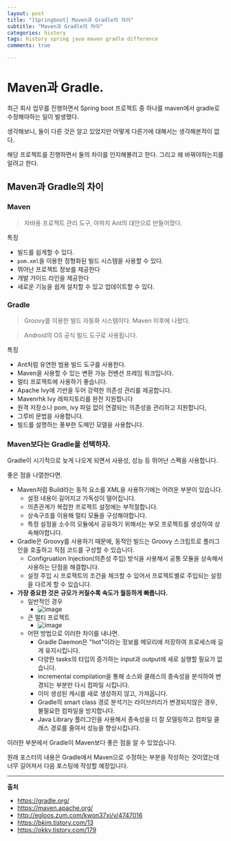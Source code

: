 ```yaml
---
layout: post
title: "[Springboot] Maven과 Gradle의 차이"
subtitle: "Maven과 Gradle의 차이"
categories: history
tags: history spring java maven gradle difference 
comments: true

---
```


# Maven과 Gradle.

최근 회사 업무를 진행하면서 Spring boot 프로젝트 중 하나를 maven에서 gradle로 수정해야하는 일이 발생했다.

생각해보니, 둘이 다른 것은 알고 있었지만 어떻게 다른가에 대해서는 생각해본적이 없다.

해당 프로젝트를 진행하면서 둘의 차이를 인지해볼려고 한다. 그리고 왜 바꿔야하는지를 알려고 한다.

## Maven과 Gradle의 차이

### Maven
> 자바용 프로젝트 관리 도구, 아파치 Ant의 대안으로 만들어졌다.

특징
- 빌드를 쉽게할 수 있다.
- `pom.xml`을 이용한 정형화된 빌드 시스템을 사용할 수 있다.
- 뛰어난 프로젝트 정보를 제공한다
- 개발 가이드 라인을 제공한다
- 새로운 기능을 쉽게 설치할 수 있고 업데이트할 수 있다.

### Gradle
> Groovy를 이용한 빌드 자동화 시스템이다. Maven 이후에 나왔다.

> Android의 OS 공식 빌드 도구로 사용됩니다.

특징
- Ant처럼 유연한 범용 빌드 도구를 사용한다.
- Maven을 사용할 수 있는 변환 가능 컨벤션 프레임 워크입니다.
- 멀티 프로젝트에 사용하기 좋습니다.
- Apache Ivy에 기반을 두어 강력한 의존성 관리를 제공합니다.
- Mavenrhk Ivy 레파지토리를 완전 지원합니다
- 원격 저장소나 pom, ivy 파일 없이 연결되는 의존성을 관리하고 지원합니다,
- 그루비 문법을 사용합니다.
- 빌드를 설명하는 풍부한 도메인 모델을 사용합니다.

### Maven보다는 Gradle을 선택하자.

Gradle이 시기적으로 늦게 나오게 되면서 사용성, 성능 등 뛰어난 스펙을 사용합니다.

좋은 점을 나열한다면.
- Maven처럼 Build라는 동적 요소를 XML을 사용하기에는 어려운 부분이 있습니다.
  - 설정 내용이 길어지고 가독성이 떨어집니다.
  - 의존관계가 복잡한 프로젝트 설정에는 부적절합니다.
  - 상속구조를 이용해 멀티 모듈을 구성해야합니다.
  - 특정 설정을 소수의 모듈에서 공유하기 위해서는 부모 프로젝트를 생성하여 상속해야합니다.
- Gradle은 Groovy를 사용하기 때문에, 동적인 빌드는 Groovy 스크립트로 플러그인을 호출하고 직점 코드를 구성할 수 있습니다.
  - Configruation Injection(의존성 주입) 방식을 사용해서 공통 모듈을 상속해서 사용하는 단점을 해결합니다.
  - 설정 주입 시 프로젝트의 조건을 체크할 수 있어서 프로젝트별로 주입되는 설정을 다르게 할 수 있습니다.
- **가장 중요한 것은 규모가 커질수록 속도가 월등하게 빠릅니다.**
  - 일반적인 경우
    - ![image](https://user-images.githubusercontent.com/42582516/95992954-7a3b6580-0e69-11eb-9ebe-4b057e33bd17.png)
  - 큰 멀티 프로젝트
    - ![image](https://user-images.githubusercontent.com/42582516/95992968-7f001980-0e69-11eb-99cd-24a17dd14570.png)
  - 어떤 방법으로 이러한 차이를 내나면.
    - Gradle Daemon은 "hot"이라는 정보를 메모리에 저장하여 프로세스에 길게 유지시킵니다.
    - 다양한 tasks의 타입의 증가하는 input과 output에 새로 실행할 필요가 없습니다.
    - incremental compilation을 통해 소스와 클래스의 종속성을 분석하여 변경되는 부분만 다시 컴파일 시킵니다.
    - 이미 생성된 캐시를 새로 생성하지 않고, 가져옵니다.
    - Gradle의 smart class 경로 분석기는 라이브러리가 변경되지않은 경우, 불필요한 컴파일을 방지합니다.
    - Java Library 플러그인을 사용해서 종속성을 더 잘 모델링하고 컴파일 클래스 경로를 줄여서 성능을 향상시킵니다.

이러한 부분에서 Gradle이 Maven보다 좋은 점을 알 수 있었습니다.

원래 포스터의 내용은 Gradle에서 Maven으로 수정하는 부분을 작성하는 것이였는데 너무 길어져서 다음 포스팅에 작성할 예정입니다.

---

**출처**
- https://gradle.org/
- https://maven.apache.org/
- http://egloos.zum.com/kwon37xi/v/4747016
- https://bkim.tistory.com/13
- https://okky.tistory.com/179
